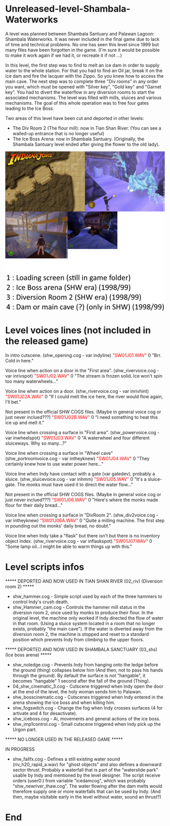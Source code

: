 # Unreleased-level-Shambala-Waterworks

A level was planned between Shambala Santuary and Palawan Lagoon: Shambala Waterworks. It was never included in the final game due to lack of time and technical problems. No one has seen this level since 1999 but many files have been forgotten in the game. (I'm sure it would be possible to make it work again if we had it, or recreate it if not ...)

In this level, the first step was to find to melt an ice dam in order to supply water to the whole station. For that you had to find an Oil jar, break it on the ice dam and fire the lacquer with the Zippo.
So you knew how to access the main cave. The next step was to complete three "Div rooms" in any order you want, which must be opened with "Silver key", "Gold key" and "Garnet key". You had to divert the waterflow in any diversion rooms to start the associated mechanisms. The level was filled with mills, sluices and various mechanisms. The goal of this whole operation was to free four gates leading to the Ice Boss.

Two areas of this level have been cut and deported in other levels:

- The Div Room 2 (The flour mill): now in Tian Shan River. (You can see a walled-up entrance that is no longer useful)
- The Ice Boss Arena: now in Shambala Santuary. (Originally, the Shambala Santuary level ended after giving the flower to the old lady).

![alt text](https://raw.githubusercontent.com/Jones3D-The-Infernal-Engine/Unreleased-level-Shambala-Waterworks/main/04_shw.jpg?raw=true)

# Level voices lines (not included in the released game)

In intro cutscene. (shw_opening.cog - var indyline)
<span style="color: red">"SW01J01.WAV"</span>	0	"Brr.  Cold in here."

Voice line when action on a door in the "First area". (shw_rivervoice.cog - var inrivspot)
<span style="color: red">"SW01J02.WAV"</span>	0	"The stream is frozen solid. Ice won't spin too many waterwheels..."

Voice line when action on a door. (shw_rivervoice.cog - var inrivhint)
<span style="color: red">"SW01J02A.WAV"</span>	0	"If I could melt the ice here, the river would flow again, I'll bet."

Not present in the official SHW COGS files. (Maybe in general voice cog or just never inclued???)
<span style="color: red">"SW01J02B.WAV"</span>	0	"I need something to heat this ice up and melt it."

Voice line when crossing a surface in "First area". (shw_powervoice.cog - var inwheelspot)
<span style="color: red">"SW01J03.WAV"</span>	0	"A waterwheel and four different sluiceways.  Why so many...?"

Voice line when crossing a surface in "Wheel cave" (shw_portroomvoice.cog - var intheyknew)
<span style="color: red">"SW01J04.WAV"</span>	0	"They certainly knew how to use water power here..."

Voice line when Indy have contact with a gate (var gatedev), probably a sluice. (shw_sluicevoice.cog - var inhmm)
<span style="color: red">"SW01J05.WAV"</span>	0	"It's a sluice-gate.  The monks must have used it to direct the water flow..."

Not present in the official SHW COGS files. (Maybe in general voice cog or just never inclued???)
<span style="color: red">"SW01J06.WAV"</span>	0	"Here's where the monks made flour for their daily bread..."

Voice line when crossing a surface in "DivRoom 2". (shw_div2voice.cog - var intheyknew)
<span style="color: red">"SW01J06A.WAV"</span>	0	"Quite a milling machine.  The first step in pounding out the monks' daily bread, no doubt."

Voice line when Indy take a "flask" but there isn't but there is no inventory object index. (shw_rivervoice.cog - var inflaskspot)
<span style="color: red">"SW01J07.WAV"</span>	0	"Some lamp oil...I might be able to warm things up with this."

# Level scripts infos

***** DEPORTED AND NOW USED IN TIAN SHAN RIVER (02_riv) (Diversion room 2) *****

- shw_hammer.cog                - Simple script used by each of the three hammers to control Indy's crush death.
- shw_Hammer_cam.cog            - Controls the hammer mill status in the diversion room 2, once used by monks to produce their flour. In the original level, the machine only worked if Indy directed the flow of water in that room. (Using a sluice system located in a room that no longer exists, probably "the main cave"). If the water is diverted away from the diversion room 2, the machine is stopped and reset to a standard position which prevents Indy from climbing to the upper floors.

***** DEPORTED AND NOW USED IN SHAMBALA SANCTUARY (03_shs) (Ice boss arena) *****

- shw_noledge.cog               - Prevents Indy from hanging onto the ledge before the ground (thing) collapses below him (And then, not to pass his hands through the ground). By default the surface is not "hangable", it becomes "hangable" 1 second after the fall of the ground (Thing).
- 04_shw_cinematic_3.cog        - Cutscene triggered when Indy open the door at the end of the level, the holy woman sends him to Palawan.
- shw_bosscinematic.cog         - Cutscenes triggered when Indy entered in the arena showing the ice boss and when killing him.
- shw_fogswitch.cog             - Change the fog when Indy crosses surfaces (4 for artivate and 4 for desactivate).
- shw_iceboss.cog               - Ai, movements and general actions of the ice boss.
- shw_imp1control.cog           - Small cutscene triggered when Indy pick up the Urgon part.

***** NO LONGER USED IN THE RELEASED GAME *****

IN PROGRESS

- shw_fallfx.cog                - Defines a still existing water sound (riv_h20_rapid_a.wav) for "ghost objects" and also defines a downward sector thrust. Probably a waterfall that is part of the "waterslide park" usable by Indy and mentioned by the level designer. The script receive orders (user0:) from variable "icedamcog", which was probably "shw_newriver_thaw.cog". The water flowing after the dam melts would therefore supply one or more waterfalls that can be used by Indy. (And then, maybe visitable early in the level without water, sound an thrust?)

# End
